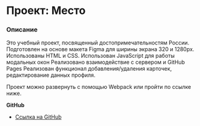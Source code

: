 # Проект: Место

### Описание
Это учебный проект, посвященный достопримечательностям России.
Подготовлен на основе макета Figma для ширины экрана 320 и 1280px.
Использованы HTML и CSS.
Использован JavaScript для работы модальных окон
Реализовано взаимодействие с сервером и GitHub Pages
Реализован функционал добавления/удаления карточек, редактирование данных профиля.

Проект можно развернуть с помощью Webpack или пройти по ссылке ниже.

**GitHub**

* [Ссылка на GitHub](https://likeariverstream.github.io/mesto-project-bootcamp/)
